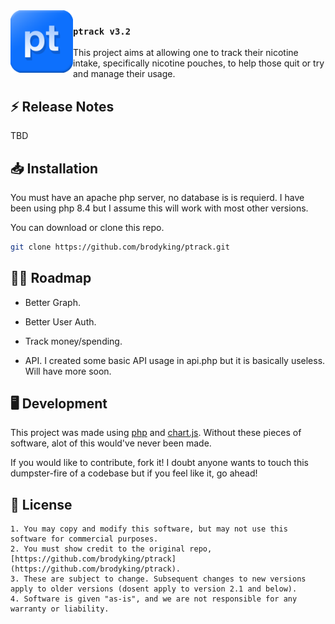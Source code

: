 <img src="./assets/logo.png" width="100px" align="left">

### `ptrack v3.2`
This project aims at allowing one to track their nicotine intake, specifically nicotine pouches, to help those quit or try and manage their usage.

## ⚡ Release Notes

TBD


## 📥 Installation

You must have an apache php server, no database is is requierd. I have been using php 8.4 but I assume this will work with most other versions.

You can download or clone this repo.

```bash
git clone https://github.com/brodyking/ptrack.git
``` 

## 👨‍💻 Roadmap

- Better Graph.

- Better User Auth.

- Track money/spending.

- API. I created some basic API usage in api.php but it is basically useless. Will have more soon.
  
## 🖥️ Development

This project was made using [php](https://www.php.net/) and [chart.js](https://www.chartjs.org/). Without these pieces of software, alot of this would've never been made.

If you would like to contribute, fork it! I doubt anyone wants to touch this dumpster-fire of a codebase but if you feel like it, go ahead!

## 📄 License
```
1. You may copy and modify this software, but may not use this software for commercial purposes.
2. You must show credit to the original repo, [https://github.com/brodyking/ptrack](https://github.com/brodyking/ptrack).
3. These are subject to change. Subsequent changes to new versions apply to older versions (dosent apply to version 2.1 and below).
4. Software is given "as-is", and we are not responsible for any warranty or liability.
```
